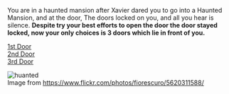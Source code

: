 You are in a haunted mansion after Xavier dared you to go into a Haunted Mansion, and at the door, The doors locked on you, and all you hear is silence. **Despite try your best efforts to open the door the door stayed locked, now your only choices is 3 doors which lie in front of you.**

[1st Door](situations/repeat-randomized.md)  
[2nd Door](situations/death-by-tim.md)  
[3rd Door](2-door.md)

![huanted](situations/huanted.jpg)  
Image from https://www.flickr.com/photos/fiorescuro/5620311588/
